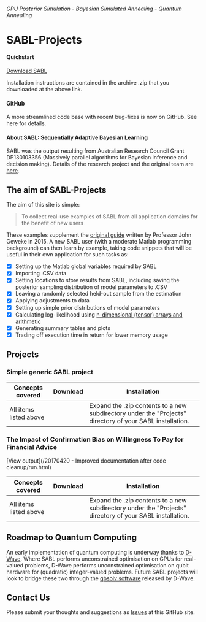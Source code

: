 ###### *GPU Posterior Simulation - Bayesian Simulated Annealing - Quantum Annealing*
# SABL-Projects
#### Quickstart
[Download SABL](https://www.uts.edu.au/about/faculty-science/what-we-do/our-research-areas/sequentially-adaptive-bayesian-learning-resear-1)

Installation instructions are contained in the archive .zip that you downloaded at the above link.

#### GitHub
A more streamlined code base with recent bug-fixes is now on GitHub.  See here for details.

#### About SABL: Sequentially Adaptive Bayesian Learning
SABL was the output resulting from Australian Research Council Grant DP130103356 (Massively parallel algorithms for Bayesian inference and decision making).  Details of the research project and the original team are [here](https://www.uts.edu.au/about/faculty-science/what-we-do/our-research-areas/sequentially-adaptive-bayesian-learning-research).

## The aim of SABL-Projects
The aim of this site is simple:

> To collect real-use examples of SABL from all application domains
> for the benefit of new users

These examples supplement the [original guide](https://www.uts.edu.au/sites/default/files/article/downloads/SABL_handbook_2015a.pdf) written by Professor John Geweke in 2015.  A new SABL user (with a moderate Matlab programming background) can then learn by example, taking code snippets that will be useful in their own application for such tasks as:
- [x] Setting up the Matlab global variables required by SABL
- [x] Importing .CSV data
- [x] Setting locations to store results from SABL, including saving the posterior sampling distribution of model parameters to .CSV
- [x] Leaving a randomly selected held-out sample from the estimation
- [x] Applying adjustments to data
- [x] Setting up simple prior distributions of model parameters
- [x] Calculating log-likelihood using [n-dimensional (tensor) arrays and arithmetic](/TensorMath/Tutorial)
- [x] Generating summary tables and plots
- [x] Trading off execution time in return for lower memory usage

## Projects
### Simple generic SABL project
Concepts covered | Download | Installation
---------------- | -------- | ------------
All items listed above | | Expand the .zip contents to a new subdirectory under the "Projects" directory of your SABL installation.


### The Impact of Confirmation Bias on Willingness To Pay for Financial Advice
[View output](/20170420 - Improved documentation after code cleanup/run.html)

Concepts covered | Download | Installation
---------------- | -------- | ------------
All items listed above | | Expand the .zip contents to a new subdirectory under the "Projects" directory of your SABL installation.


## Roadmap to Quantum Computing
An early implementation of quantum computing is underway thanks to [D-Wave](http://www.dwavesys.com).  Where SABL performs unconstrained optimisation on GPUs for real-valued problems, D-Wave performs unconstrained optimisation on qubit hardware for (quadratic) integer-valued problems.  Future SABL projects will look to bridge these two through the [qbsolv software](https://github.com/dwavesystems/qbsolv) released by D-Wave.

## Contact Us
Please submit your thoughts and suggestions as [Issues](https://github.com/SABL-Projects-Online/SABL-Projects-Online.github.io/issues) at this GitHub site.
